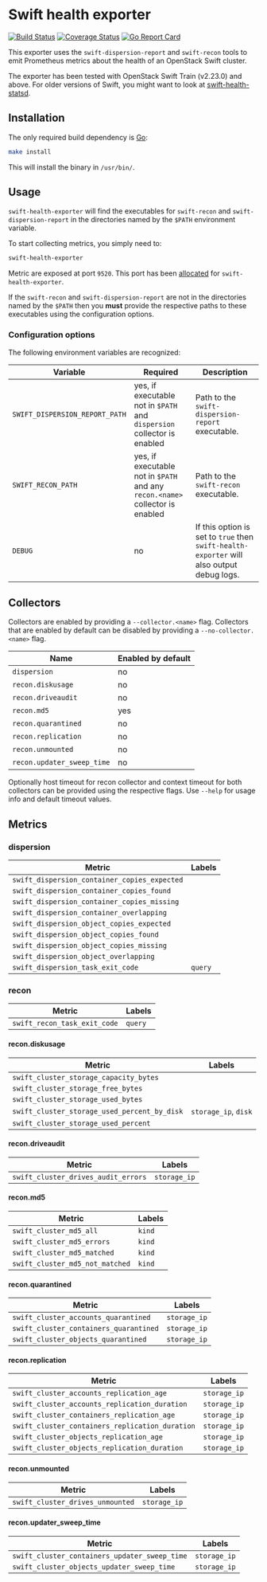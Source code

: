 # Swift health exporter

[![Build Status](https://travis-ci.org/sapcc/swift-health-exporter.svg?branch=master)](https://travis-ci.org/sapcc/swift-health-exporter)
[![Coverage Status](https://coveralls.io/repos/github/sapcc/swift-health-exporter/badge.svg?branch=master)](https://coveralls.io/github/sapcc/swift-health-exporter?branch=master)
[![Go Report Card](https://goreportcard.com/badge/github.com/sapcc/swift-health-exporter)](https://goreportcard.com/report/github.com/sapcc/swift-health-exporter)

This exporter uses the `swift-dispersion-report` and `swift-recon` tools to
emit Prometheus metrics about the health of an OpenStack Swift cluster.

The exporter has been tested with OpenStack Swift Train (v2.23.0) and above.
For older versions of Swift, you might want to look at
[swift-health-statsd](https://github.com/sapcc/swift-health-statsd).

## Installation

The only required build dependency is [Go](https://golang.org/):

```sh
make install
```

This will install the binary in `/usr/bin/`.

## Usage

`swift-health-exporter` will find the executables for `swift-recon` and
`swift-dispersion-report` in the directories named by the `$PATH` environment
variable.

To start collecting metrics, you simply need to:

```sh
swift-health-exporter
```

Metric are exposed at port `9520`. This port has been
[allocated](https://github.com/prometheus/prometheus/wiki/Default-port-allocations)
for `swift-health-exporter`.

If the `swift-recon` and `swift-dispersion-report` are not in the directories
named by the `$PATH` then you **must** provide the respective paths to
these executables using the configuration options.

### Configuration options

The following environment variables are recognized:

| Variable                       | Required                                                                      | Description                                                                               |
| ----------------               | ----------------                                                              | ----------------                                                                          |
| `SWIFT_DISPERSION_REPORT_PATH` | yes, if executable not in `$PATH` and `dispersion` collector is enabled       | Path to the `swift-dispersion-report` executable.                                         |
| `SWIFT_RECON_PATH`             | yes, if executable not in `$PATH` and any `recon.<name>` collector is enabled | Path to the `swift-recon` executable.                                                     |
| `DEBUG`                        | no                                                                            | If this option is set to `true` then `swift-health-exporter` will also output debug logs. |

## Collectors

Collectors are enabled by providing a `--collector.<name>` flag. Collectors
that are enabled by default can be disabled by providing a
`--no-collector.<name>` flag.

| Name                       | Enabled by default |
| -------                    | -------            |
| `dispersion`               | no                 |
| `recon.diskusage`          | no                 |
| `recon.driveaudit`         | no                 |
| `recon.md5`                | yes                |
| `recon.quarantined`        | no                 |
| `recon.replication`        | no                 |
| `recon.unmounted`          | no                 |
| `recon.updater_sweep_time` | no                 |

Optionally host timeout for recon collector and context timeout for both
collectors can be provided using the respective flags. Use `--help` for usage
info and default timeout values.

## Metrics

### dispersion

| Metric                                       | Labels  |
| -------                                      | ------- |
| `swift_dispersion_container_copies_expected` |         |
| `swift_dispersion_container_copies_found`    |         |
| `swift_dispersion_container_copies_missing`  |         |
| `swift_dispersion_container_overlapping`     |         |
| `swift_dispersion_object_copies_expected`    |         |
| `swift_dispersion_object_copies_found`       |         |
| `swift_dispersion_object_copies_missing`     |         |
| `swift_dispersion_object_overlapping`        |         |
| `swift_dispersion_task_exit_code`            | `query` |

### recon

| Metric                       | Labels  |
| -------                      | ------- |
| `swift_recon_task_exit_code` | `query` |


#### recon.diskusage

| Metric                                       | Labels               |
| ----------------                             | -----------          |
| `swift_cluster_storage_capacity_bytes`       |                      |
| `swift_cluster_storage_free_bytes`           |                      |
| `swift_cluster_storage_used_bytes`           |                      |
| `swift_cluster_storage_used_percent_by_disk` | `storage_ip`, `disk` |
| `swift_cluster_storage_used_percent`         |                      |

#### recon.driveaudit

| Metric                              | Labels       |
| -------                             | -------      |
| `swift_cluster_drives_audit_errors` | `storage_ip` |

#### recon.md5

| Metric                          | Labels  |
| -------                         | ------- |
| `swift_cluster_md5_all`         | `kind`  |
| `swift_cluster_md5_errors`      | `kind`  |
| `swift_cluster_md5_matched`     | `kind`  |
| `swift_cluster_md5_not_matched` | `kind`  |

#### recon.quarantined

| Metric                                 | Labels       |
| -------                                | -------      |
| `swift_cluster_accounts_quarantined`   | `storage_ip` |
| `swift_cluster_containers_quarantined` | `storage_ip` |
| `swift_cluster_objects_quarantined`    | `storage_ip` |

#### recon.replication

| Metric                                          | Labels       |
| -------                                         | -------      |
| `swift_cluster_accounts_replication_age`        | `storage_ip` |
| `swift_cluster_accounts_replication_duration`   | `storage_ip` |
| `swift_cluster_containers_replication_age`      | `storage_ip` |
| `swift_cluster_containers_replication_duration` | `storage_ip` |
| `swift_cluster_objects_replication_age`         | `storage_ip` |
| `swift_cluster_objects_replication_duration`    | `storage_ip` |

#### recon.unmounted

| Metric                           | Labels       |
| -------                          | -------      |
| `swift_cluster_drives_unmounted` | `storage_ip` |

#### recon.updater_sweep_time

| Metric                                        | Labels       |
| -------                                       | -------      |
| `swift_cluster_containers_updater_sweep_time` | `storage_ip` |
| `swift_cluster_objects_updater_sweep_time`    | `storage_ip` |
